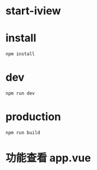 # start-iview

# install
`npm install`

# dev
`npm run dev`

# production
`npm run build`

# 功能查看 app.vue
